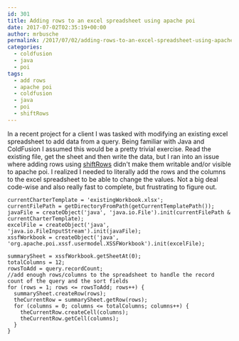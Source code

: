 ```yaml
---
id: 301
title: Adding rows to an excel spreadsheet using apache poi
date: 2017-07-02T02:35:19+00:00
author: mrbusche
permalink: /2017/07/02/adding-rows-to-an-excel-spreadsheet-using-apache-poi/
categories:
  - coldfusion
  - java
  - poi
tags:
  - add rows
  - apache poi
  - coldfusion
  - java
  - poi
  - shiftRows
---
```


In a recent project for a client I was tasked with modifying an existing excel spreadsheet to add data from a query. Being familiar with Java and ColdFusion I assumed this would be a pretty trivial exercise. Read the existing file, get the sheet and then write the data, but I ran into an issue where adding rows using [shiftRows](<https://poi.apache.org/apidocs/org/apache/poi/hssf/usermodel/HSSFSheet.html#shiftRows(int,%20int,%20int)>) didn't make them writable and/or visible to apache poi. I realized I needed to literally add the rows and the columns to the excel spreadsheet to be able to change the values. Not a big deal code-wise and also really fast to complete, but frustrating to figure out.

    currentCharterTemplate = 'existingWorkbook.xlsx';
    currentFilePath = getDirectoryFromPath(getCurrentTemplatePath());
    javaFile = createObject('java', 'java.io.File').init(currentFilePath & currentCharterTemplate);
    excelFile = createObject('java', 'java.io.FileInputStream').init(javaFile);
    xssfWorkbook = createObject('java', 'org.apache.poi.xssf.usermodel.XSSFWorkbook').init(excelFile);

    summarySheet = xssfWorkbook.getSheetAt(0);
    totalColumns = 12;
    rowsToAdd = query.recordCount;
    //add enough rows/columns to the spreadsheet to handle the record count of the query and the sort fields
    for (rows = 1; rows <= rowsToAdd; rows++) {
      summarySheet.createRow(rows);
      theCurrentRow = summarySheet.getRow(rows);
      for (columns = 0; columns <= totalColumns; columns++) {
        theCurrentRow.createCell(columns);
        theCurrentRow.getCell(columns);
      }
    }
